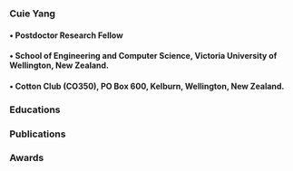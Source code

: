 ### Cuie Yang
#### • Postdoctor Research Fellow 
#### • School of Engineering and Computer Science, Victoria University of Wellington, New Zealand. 
#### • Cotton Club (CO350), PO Box 600, Kelburn, Wellington, New Zealand.
### Educations
### Publications
### Awards
